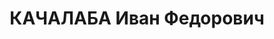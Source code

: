 ---
title: КАЧАЛАБА Иван Федорович
description: 'Род. в 1904, с. Ярмолинцы, Подольская губ.

  Приговор: 26.10.1937 – ВМН'
---